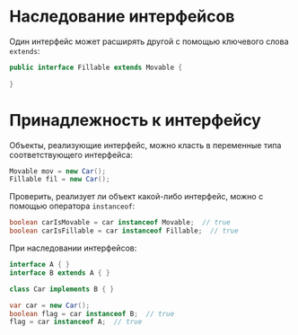 # Наследование интерфейсов

Один интерфейс может расширять другой с помощью ключевого слова `extends`:

```java
public interface Fillable extends Movable {
    
}
```

# Принадлежность к интерфейсу

Объекты, реализующие интерфейс, можно класть в переменные типа соответствующего интерфейса:

```java
Movable mov = new Car();
Fillable fil = new Car();
```

Проверить, реализует ли объект какой-либо интерфейс, можно с помощью оператора `instanceof`:

```java
boolean carIsMovable = car instanceof Movable;  // true
boolean carIsFillable = car instanceof Fillable;  // true
```

При наследовании интерфейсов:

```java
interface A { }
interface B extends A { }

class Car implements B { }

var car = new Car();
boolean flag = car instanceof B;  // true
flag = car instanceof A;  // true
```

